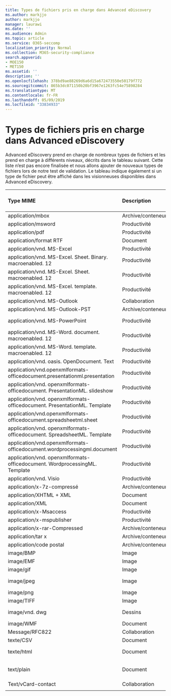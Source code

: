 ```yaml
---
title: Types de fichiers pris en charge dans Advanced eDiscovery
ms.author: markjjo
author: markjjo
manager: laurawi
ms.date: ''
ms.audience: Admin
ms.topic: article
ms.service: O365-seccomp
localization_priority: Normal
ms.collection: M365-security-compliance
search.appverid:
- MOE150
- MET150
ms.assetid: ''
description: ''
ms.openlocfilehash: 378bd9ae88269d6a6d15a672473550e50179f772
ms.sourcegitcommit: 865b3dc071150b20bf3967e1263fc54e75898284
ms.translationtype: MT
ms.contentlocale: fr-FR
ms.lasthandoff: 05/09/2019
ms.locfileid: "33834933"
---
```

# <a name="supported-file-types-in-advanced-ediscovery"></a>Types de fichiers pris en charge dans Advanced eDiscovery

Advanced eDiscovery prend en charge de nombreux types de fichiers et les prend en charge à différents niveaux, décrits dans le tableau suivant. Cette liste n’est pas encore finalisée et nous allons ajouter de nouveaux types de fichiers lors de notre test de validation. Le tableau indique également si un type de fichier peut être affiché dans les visionneuses disponibles dans Advanced eDiscovery.

| Type MIME | Description | Visionneuse Native | Visionneuse de texte | Visionneuse d’annotations | Extraction de conteneur | Extensions |
| :- | :- | :- | :- | :- | :- | :- |
| application/mbox | Archive/conteneur |  |  |  | Oui | . mbox |
| application/msword | Productivité | Oui | Oui | Oui |  | . doc;. dat |
| application/pdf | Productivité | Oui | Oui | Oui |  | .pdf |
| application/format RTF | Document | Oui | Oui | Oui |  | . rtf;. équ |
| application/vnd. MS-Excel | Productivité | Oui | Oui | Oui |  | . xls;. dat |
| application/vnd. MS-Excel. Sheet. Binary. macroenabled. 12 | Productivité | Oui | Oui | Non |  | . xlsb |
| application/vnd. MS-Excel. Sheet. macroenabled. 12 | Productivité | Oui | Oui | Oui |  | . xlsm |
| application/vnd. MS-Excel. template. macroenabled. 12 | Productivité | Non | Oui | Non |  | . xltm |
| application/vnd. MS-Outlook | Collaboration | Oui | Oui | Oui |  | . MSG |
| application/vnd. MS-Outlook-PST | Archive/conteneur |  |  |  | Oui | . pst |
| application/vnd. MS-PowerPoint | Productivité | Oui | Oui | Oui |  | . ppt;. pps;. cafetière |
| application/vnd. MS-Word. document. macroenabled. 12 | Productivité | Oui | Oui | Oui |  | .docm |
| application/vnd. MS-Word. template. macroenabled. 12 | Productivité | Oui | Oui | Oui |  | . dotm |
| application/vnd. oasis. OpenDocument. Text | Productivité | Oui | Oui | Oui |  | ODT  |
| application/vnd.openxmlformats-officedocument.presentationml.presentation | Productivité | Oui | Oui | Oui |  | .pptx |
| application/vnd. openxmlformats-officedocument. PresentationML. slideshow | Productivité | Oui | Oui | Oui |  | . ppsx |
| application/vnd. openxmlformats-officedocument. PresentationML. Template | Productivité | Oui | Oui | Oui |  | . potx |
| application/vnd.openxmlformats-officedocument.spreadsheetml.sheet | Productivité | Oui | Oui | Oui |  | . xlsx |
| application/vnd. openxmlformats-officedocument. SpreadsheetML. Template | Productivité | Oui | Oui | Oui |  | . xltx |
| application/vnd.openxmlformats-officedocument.wordprocessingml.document | Productivité | Oui | Oui | Oui |  | . docx |
| application/vnd. openxmlformats-officedocument. WordprocessingML. Template | Productivité | Oui | Oui | Oui |  | . dotx |
| application/vnd. Visio | Productivité | Oui | Oui | Oui |  | . VSD |
| application/x-7z-compressé | Archive/conteneur |  |  |  | Oui | .7z |
| application/XHTML + XML | Document | Oui | Oui | Oui |  | . XHTML |
| application/XML | Document | Oui | Oui | Oui |  | . Xml |
| application/x-Msaccess | Productivité | Oui | Oui | Oui |  | . mdb |
| application/x-mspublisher | Productivité | Oui | Oui | Oui |  | . pub |
| application/x-rar-Compressed | Archive/conteneur |  |  |  | Oui | . rar |
| application/tar x | Archive/conteneur |  |  |  | Oui | . tar |
| application/code postal | Archive/conteneur |  |  |  | Oui | . zip |
| image/BMP | Image | Oui | Oui | Oui |  | .bmp |
| image/EMF | Image | Oui | Oui | Oui |  | . EMF |
| image/gif | Image | Oui | Oui | Oui |  | .gif |
| image/jpeg | Image | Oui | Oui | Oui |  | . jpg;. jpeg;. dat;. jpgt |
| image/png | Image | Oui | Oui | Oui |  | .png |
| image/TIFF | Image | Oui | Oui | Oui |  | . TIF |
| image/vnd. dwg | Dessins | Oui | Oui | Oui |  | . dwg;. format |
| image/WMF | Document | Oui | Oui | Oui |  | . wmf |
| Message/RFC822 | Collaboration | Oui | Oui | Oui |  | . eml |
| texte/CSV | Document | Oui | Oui | Oui |  | . csv |
| texte/html | Document | Oui | Oui | Oui |  | . html;. shtml;. htm |
| text/plain | Document | Oui | Oui | Oui |  | . txt;. css;. con;. pl;. csv;. dat |
| Text/vCard-contact | Collaboration | Oui | Oui | Oui |  | . vcf |
||||||||

